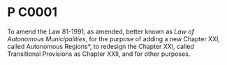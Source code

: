 # P C0001

 To amend the Law 81-1991, as amended, better known as *Law of Autonomous Municipalities*, for the purpose of adding a new Chapter XXI, called Autonomous Regions*, to redesign the Chapter XXI, called Transitional Provisions as Chapter XXII, and for other purposes.
